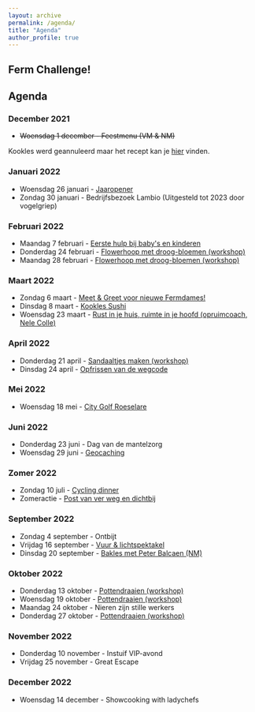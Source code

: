 ```yaml
---
layout: archive
permalink: /agenda/
title: "Agenda"
author_profile: true
---
```


## Ferm Challenge!

## Agenda

### December 2021

- <s>Woensdag 1 december - Feestmenu (VM & NM)</s>

Kookles werd geannuleerd maar het recept kan je [hier](/assets/media/agenda/feestmenu.pdf) vinden.

### Januari 2022

- Woensdag 26 januari - [Jaaropener](/assets/media/agenda/2022-01-jaaropener.pdf)
- Zondag 30 januari - Bedrijfsbezoek Lambio (Uitgesteld tot 2023 door vogelgriep)

### Februari 2022

- Maandag 7 februari - [Eerste hulp bij baby's en kinderen](/assets/media/agenda/2022-02-ehbo.pdf)
- Donderdag 24 februari - [Flowerhoop met droog-bloemen (workshop)](/assets/media/agenda/2022-02-flowerhoop.pdf)
- Maandag 28 februari - [Flowerhoop met droog-bloemen (workshop)](/assets/media/agenda/2022-02-flowerhoop.pdf)

### Maart 2022

- Zondag 6 maart - [Meet & Greet voor nieuwe Fermdames!](/assets/media/agenda/2022-03-meet-greet.pdf)
- Dinsdag 8 maart - [Kookles Sushi](/assets/media/agenda/2022-03-sushi.pdf)
- Woensdag 23 maart - [Rust in je huis, ruimte in je hoofd (opruimcoach, Nele Colle)](/assets/media/agenda/2022-03-rust-in-huis.pdf)

### April 2022

- Donderdag 21 april - [Sandaaltjes maken (workshop)](/assets/media/agenda/2022-04-sandaaltjes-maken.pdf)
- Dinsdag 24 april - [Opfrissen van de wegcode](/assets/media/agenda/2022-04-26-opfrissen-van-de-wegcode.pdf)

### Mei 2022

- Woensdag 18 mei - [City Golf Roeselare](/assets/media/agenda/2022-05-18-city-golf.pdf)

### Juni 2022

- Donderdag 23 juni - Dag van de mantelzorg
- Woensdag 29 juni - [Geocaching](/assets/media/agenda/2022-06-29-geocaching.pdf)

### Zomer 2022

- Zondag 10 juli - [Cycling dinner](/assets/media/agenda/2022-07-10-cycling.pdf)
- Zomeractie - [Post van ver weg en dichtbij](/assets/media/agenda/2022-zomeractie.pdf)

### September 2022

- Zondag 4 september - Ontbijt
- Vrijdag 16 september - [Vuur & lichtspektakel](/assets/media/agenda/2022-09-vuurspektakel.pdf)
- Dinsdag 20 september -  [Bakles met Peter Balcaen (NM)](/assets/media/agenda/2022-09-bakles.pdf)

### Oktober 2022

- Donderdag 13 oktober - [Pottendraaien (workshop)](/assets/media/agenda/2022-10-13-pottenbakken.pdf)
- Woensdag 19 oktober - [Pottendraaien (workshop)](/assets/media/agenda/2022-10-13-pottenbakken.pdf)
- Maandag 24 oktober - Nieren zijn stille werkers
- Donderdag 27 oktober - [Pottendraaien (workshop)](/assets/media/agenda/2022-10-13-pottenbakken.pdf)

### November 2022

- Donderdag 10 november - Instuif VIP-avond
- Vrijdag 25 november - Great Escape

### December 2022

- Woensdag 14 december - Showcooking with ladychefs
